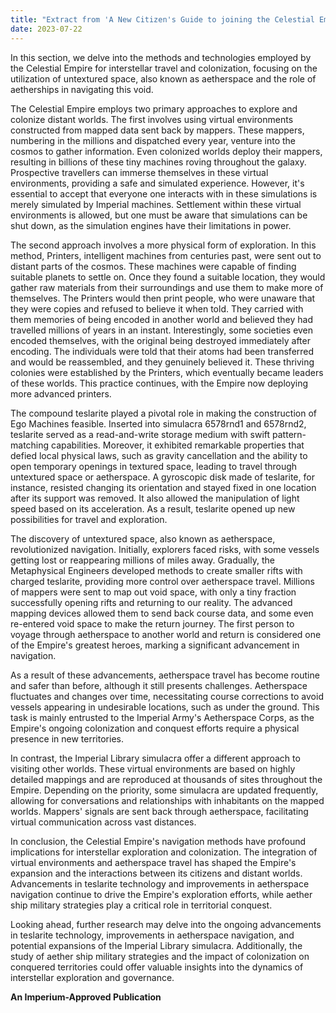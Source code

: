 ```yaml
---
title: "Extract from 'A New Citizen's Guide to joining the Celestial Empire'."
date: 2023-07-22
---
```



In this section, we delve into the methods and technologies employed by the Celestial Empire for interstellar travel and colonization, focusing on the utilization of untextured space, also known as aetherspace and the role of aetherships in navigating this void.

The Celestial Empire employs two primary approaches to explore and colonize distant worlds. The first involves using virtual environments constructed from mapped data sent back by mappers. These mappers, numbering in the millions and dispatched every year, venture into the cosmos to gather information. Even colonized worlds deploy their mappers, resulting in billions of these tiny machines roving throughout the galaxy. Prospective travellers can immerse themselves in these virtual environments, providing a safe and simulated experience. However, it's essential to accept that everyone one interacts with in these simulations is merely simulated by Imperial machines. Settlement within these virtual environments is allowed, but one must be aware that simulations can be shut down, as the simulation engines have their limitations in power.

The second approach involves a more physical form of exploration. In this method, Printers, intelligent machines from centuries past, were sent out to distant parts of the cosmos. These machines were capable of finding suitable planets to settle on. Once they found a suitable location, they would gather raw materials from their surroundings and use them to make more of themselves. The Printers would then print people, who were unaware that they were copies and refused to believe it when told. They carried with them memories of being encoded in another world and believed they had travelled millions of years in an instant. Interestingly, some societies even encoded themselves, with the original being destroyed immediately after encoding. The individuals were told that their atoms had been transferred and would be reassembled, and they genuinely believed it. These thriving colonies were established by the Printers, which eventually became leaders of these worlds. This practice continues, with the Empire now deploying more advanced printers.

The compound teslarite played a pivotal role in making the construction of Ego Machines feasible. Inserted into simulacra 6578rnd1 and 6578rnd2, teslarite served as a read-and-write storage medium with swift pattern-matching capabilities. Moreover, it exhibited remarkable properties that defied local physical laws, such as gravity cancellation and the ability to open temporary openings in textured space, leading to travel through untextured space or aetherspace. A gyroscopic disk made of teslarite, for instance, resisted changing its orientation and stayed fixed in one location after its support was removed. It also allowed the manipulation of light speed based on its acceleration. As a result, teslarite opened up new possibilities for travel and exploration.

The discovery of untextured space, also known as aetherspace, revolutionized navigation. Initially, explorers faced risks, with some vessels getting lost or reappearing millions of miles away. Gradually, the Metaphysical Engineers developed methods to create smaller rifts with charged teslarite, providing more control over aetherspace travel. Millions of mappers were sent to map out void space, with only a tiny fraction successfully opening rifts and returning to our reality. The advanced mapping devices allowed them to send back course data, and some even re-entered void space to make the return journey. The first person to voyage through aetherspace to another world and return is considered one of the Empire's greatest heroes, marking a significant advancement in navigation.

As a result of these advancements, aetherspace travel has become routine and safer than before, although it still presents challenges. Aetherspace fluctuates and changes over time, necessitating course corrections to avoid vessels appearing in undesirable locations, such as under the ground. This task is mainly entrusted to the Imperial Army's Aetherspace Corps, as the Empire's ongoing colonization and conquest efforts require a physical presence in new territories.

In contrast, the Imperial Library simulacra offer a different approach to visiting other worlds. These virtual environments are based on highly detailed mappings and are reproduced at thousands of sites throughout the Empire. Depending on the priority, some simulacra are updated frequently, allowing for conversations and relationships with inhabitants on the mapped worlds. Mappers' signals are sent back through aetherspace, facilitating virtual communication across vast distances.

In conclusion, the Celestial Empire's navigation methods have profound implications for interstellar exploration and colonization. The integration of virtual environments and aetherspace travel has shaped the Empire's expansion and the interactions between its citizens and distant worlds. Advancements in teslarite technology and improvements in aetherspace navigation continue to drive the Empire's exploration efforts, while aether ship military strategies play a critical role in territorial conquest.

Looking ahead, further research may delve into the ongoing advancements in teslarite technology, improvements in aetherspace navigation, and potential expansions of the Imperial Library simulacra. Additionally, the study of aether ship military strategies and the impact of colonization on conquered territories could offer valuable insights into the dynamics of interstellar exploration and governance.

**An Imperium-Approved Publication**
